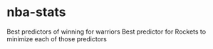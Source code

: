 # nba-stats
Best predictors of winning for warriors
Best predictor for Rockets to minimize each of those predictors
